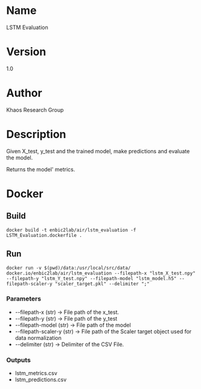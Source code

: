 # Name
LSTM Evaluation

# Version
1.0

# Author
Khaos Research Group

# Description
Given X_test, y_test and the trained model, make predictions and evaluate the model.

Returns the model' metrics.

# Docker
## Build
```shell
docker build -t enbic2lab/air/lstm_evaluation -f LSTM_Evaluation.dockerfile .
```
## Run
```shell
docker run -v $(pwd)/data:/usr/local/src/data/ docker.io/enbic2lab/air/lstm_evaluation --filepath-x "lstm_X_test.npy" --filepath-y "lstm_Y_test.npy" --filepath-model "lstm_model.h5" --filepath-scaler-y "scaler_target.pkl" --delimiter ";" 
```

### Parameters
* --filepath-x (str) -> File path of the x_test.
* --filepath-y (str) -> File path of the y_test 
* --filepath-model (str) -> File path of the model
* --filepath-scaler-y (str) -> File path of the Scaler target object used for data normalization
* --delimiter (str) -> Delimiter of the CSV File.

### Outputs
* lstm_metrics.csv
* lstm_predictions.csv
